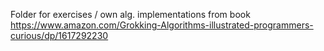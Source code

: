 Folder for exercises / own alg. implementations from book https://www.amazon.com/Grokking-Algorithms-illustrated-programmers-curious/dp/1617292230
